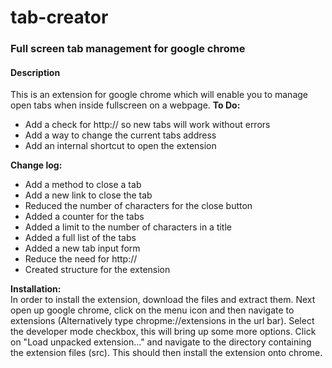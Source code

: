 <h1>tab-creator</h1>

<h3>Full screen tab management for google chrome</h3>
<h4>Description</h4>

<p1>
This is an extension for google chrome which will enable you to manage open tabs when inside fullscreen on a webpage.
</p1>

<p1>
<strong>To Do:</strong>
<ul>
<li>Add a check for http:// so new tabs will work without errors</li>
<li>Add a way to change the current tabs address</li>
<li>Add an internal shortcut to open the extension</li>
</ul>
<strong>Change log:</strong>
<ul>
<li>Add a method to close a tab</li>
<li>Add a new link to close the tab</li>
<li>Reduced the number of characters for the close button</li>
<li>Added a counter for the tabs</li>
<li>Added a limit to the number of characters in a title</li>
<li>Added a full list of the tabs</li>
<li>Added a new tab input form</li>
<li>Reduce the need for http://</li>
<li>Created structure for the extension</li>
</ul>
<strong>Installation:</strong>
<br>
In order to install the extension, download the files and extract them. Next open up google chrome, click on the menu icon and then navigate to extensions (Alternatively type chropme://extensions in the url bar). Select the developer mode checkbox, this will bring up some more options. Click on "Load unpacked extension..." and navigate to the directory containing the extension files (src). This should then install the extension onto chrome.
</p1>
